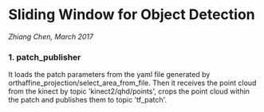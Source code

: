 # Sliding Window for Object Detection
*Zhiang Chen, March 2017*

### 1. patch_publisher
It loads the patch parameters from the yaml file generated by orthaffine_projection/select_area_from_file. Then it receives the point cloud from the kinect by topic 'kinect2/qhd/points', crops the point cloud within the patch and publishes them to topic 'tf_patch'. 
